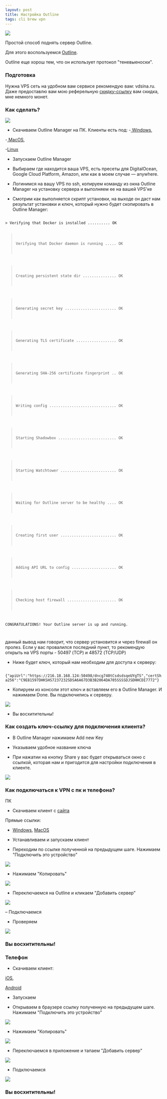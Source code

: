 ```yaml
---
layout: post
title: Настройка Outline
tags: cli brew vpn
---
```

![](https://raw.githubusercontent.com/tatarinovms/tatarinovms.github.io/master/images/posts/outline/logo.png)

Простой способ поднять сервер Outline.

Для этого воспользуемся [Outline]((https://getoutline.org/en/home)). 

Outline еще хорош тем, что он использует протокол "теневыеноски".

### Подготовка
Нужна VPS сеть на удобном вам сервисе рекомендую вам: vdsina.ru. Даже предоставлю вам мою реферельную [скидку-ссылку](https://vdsina.ru/?partner=rbc8le9r1g) вам скидка, мне немного монет. 

### Как сделать?

![](https://raw.githubusercontent.com/tatarinovms/tatarinovms.github.io/master/images/posts/outline/Screenshot-2020-05-27-at-17.08.07.png.jpg)

- Скачиваем Outline Manager на ПК. Клиенты есть под:
-[ Windows]((https://raw.githubusercontent.com/Jigsaw-Code/outline-releases/master/manager/stable/Outline-Manager.exe)), 

-[ MacOS]((https://raw.githubusercontent.com/Jigsaw-Code/outline-releases/master/manager/stable/Outline-Manager.dmg)),

-[Linux]((https://raw.githubusercontent.com/Jigsaw-Code/outline-releases/master/manager/stable/Outline-Manager.AppImage))

- Запускаем Outline Manager 

- Выбираем где находится ваша VPS, есть пресеты для DigitalOcean, Google Cloud Platform, Amazon, или как в моем случае — anywhere.

- Логинимся на вашу VPS по ssh, копируем команду из окна Outline Manager на установку сервера и выполняем ее на вашей VPS'ке

-  Смотрим как выполняется скрипт установки, на выходе он даст нам результат установки и ключ, который нужно будет скопировать в Outline Manager:

<code>
> Verifying that Docker is installed .......... OK

> Verifying that Docker daemon is running ..... OK

> Creating persistent state dir ............... OK

> Generating secret key ....................... OK

> Generating TLS certificate .................. OK

> Generating SHA-256 certificate fingerprint .. OK

> Writing config .............................. OK

> Starting Shadowbox .......................... OK

> Starting Watchtower ......................... OK

> Waiting for Outline server to be healthy .... OK

> Creating first user ......................... OK

> Adding API URL to config .................... OK

> Checking host firewall ...................... OK

CONGRATULATIONS! Your Outline server is up and running.

</code>

данный вывод нам говорит, что сервер установится и через firewall он пролез. Если у вас провалился последний пункт, то рекомендую открыть на VPS порты -  50497 (TCP) и 48572 (TCP/UDP)

- Ниже будет ключ, который нам необходим для доступа к серверу:

<code>
{"apiUrl":"https://216.18.168.124:50498/dncg740tCsdsdsqeUYgTS","certSha256":"C9E81597DHKSHS7237232SDSA6A67D3B3B2064DA705SSSSDJSDHHCDI7772"}
</code>

- Копируем из консоли этот ключ и вставляем его в Outline Manager. И нажимаем Done. Вы подключились к серверу. 

![](https://raw.githubusercontent.com/tatarinovms/tatarinovms.github.io/master/images/posts/outline/Screenshot-2020-05-27-at-15.55.51.png)

- Вы восхитительны!

### Как создать ключ-ссылку для подключения клиента?

- В Outline Manager нажимаем Add new Key

- Указываем удобное название ключа

- При нажатии на кнопку Share у вас будет открываться окно с ссылкой, которая нам и пригодится для настройки подключения в клиенте.

![](https://raw.githubusercontent.com/tatarinovms/tatarinovms.github.io/master/images/posts/outline/Screenshot-2020-05-27-at-16.31.png)

### Как подключаться к VPN c пк и телефона?
 ПК
- Скачиваем клиент с [сайта]((https://s3.amazonaws.com/outline-vpn/invite.html#/en/home)) 

Прямые ссылки: 
- [Windows]((https://raw.githubusercontent.com/Jigsaw-Code/outline-releases/master/client/stable/Outline-Client.exe)), [MacOS]((https://itunes.apple.com/us/app/outline-app/id1356178125))

- Устанавливаем и запускаем клиент

- Переходим по ссылке полученной на предыдущем шаге. Нажимаем "Подключить это устройство"

![](https://raw.githubusercontent.com/tatarinovms/tatarinovms.github.io/master/images/posts/outline/Screenshot-2020-05-27-at-16.38.34.png)

- Нажимаем "Копировать" 

![](https://raw.githubusercontent.com/tatarinovms/tatarinovms.github.io/master/images/posts/outline/Screenshot-2020-05-27-at-16.38.53.png)

- Переключаемся на Outline и кликаем "Добавить сервер"

![](https://raw.githubusercontent.com/tatarinovms/tatarinovms.github.io/master/images/posts/outline/Screenshot-2020-05-27-at-16.42.56.png)

– Подключаемся 

- Проверяем

![](https://raw.githubusercontent.com/tatarinovms/tatarinovms.github.io/master/images/posts/outline/Screenshot-2020-05-27-at-16.30.26.png)

### Вы восхитительны!

### Телефон
- Скачиваем клиент:

[iOS]((https://itunes.apple.com/us/app/outline-app/id1356177741)), 

[Android](https://play.google.com/store/apps/details?id=org.outline.android.client)

- Запускаем 

- Открываем в браузере ссылку полученную на предыдущем шаге. Нажимаем "Подключить это устройство"

![](https://raw.githubusercontent.com/tatarinovms/tatarinovms.github.io/master/images/posts/outline/iOS1.jpg)

- Нажимаем "Копировать" 

![](https://raw.githubusercontent.com/tatarinovms/tatarinovms.github.io/master/images/posts/outline/iOS2.jpg)

- Переключаемся в приложение и тапаем "Добавить сервер"

![](https://raw.githubusercontent.com/tatarinovms/tatarinovms.github.io/master/images/posts/outline/iOS3.jpg)

- Подключаемся 

![](https://raw.githubusercontent.com/tatarinovms/tatarinovms.github.io/master/images/posts/outline/iOS4.jpg)

### Вы восхитительны!
